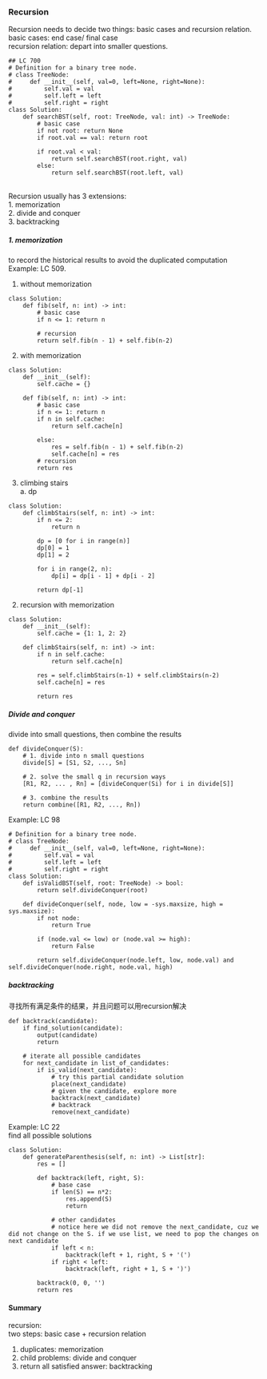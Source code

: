### Recursion
Recursion needs to decide two things: basic cases and recursion relation. <br />
basic cases: end case/ final case <br />
recursion relation: depart into smaller questions.
```
## LC 700
# Definition for a binary tree node.
# class TreeNode:
#     def __init__(self, val=0, left=None, right=None):
#         self.val = val
#         self.left = left
#         self.right = right
class Solution:
    def searchBST(self, root: TreeNode, val: int) -> TreeNode:
        # basic case
        if not root: return None
        if root.val == val: return root
        
        if root.val < val:
            return self.searchBST(root.right, val)
        else:
            return self.searchBST(root.left, val)
```
<br />
Recursion usually has 3 extensions:  <br />
1. memorization <br />
2. divide and conquer <br />
3. backtracking <br />

##### 1. memorization
to record the historical results to avoid the duplicated computation <br />
Example: LC 509. <br />
1. without memorization
```
class Solution:
    def fib(self, n: int) -> int:
        # basic case
        if n <= 1: return n
        
        # recursion
        return self.fib(n - 1) + self.fib(n-2)
```
2. with memorization
```
class Solution:
    def __init__(self):
        self.cache = {}
    
    def fib(self, n: int) -> int:
        # basic case
        if n <= 1: return n
        if n in self.cache:
            return self.cache[n]
        
        else:
            res = self.fib(n - 1) + self.fib(n-2)
            self.cache[n] = res
        # recursion
        return res
```
3. climbing stairs <br />
a. dp
```
class Solution:
    def climbStairs(self, n: int) -> int:
        if n <= 2:
            return n
        
        dp = [0 for i in range(n)]
        dp[0] = 1
        dp[1] = 2
        
        for i in range(2, n):
            dp[i] = dp[i - 1] + dp[i - 2]
        
        return dp[-1]
```
2. recursion with memorization
```
class Solution:
    def __init__(self):
        self.cache = {1: 1, 2: 2}
        
    def climbStairs(self, n: int) -> int:
        if n in self.cache:
            return self.cache[n]
        
        res = self.climbStairs(n-1) + self.climbStairs(n-2)
        self.cache[n] = res
        
        return res
```

##### Divide and conquer
divide into small questions, then combine the results
```
def divideConquer(S):
	# 1. divide into n small questions
	divide[S] = [S1, S2, ..., Sn]

	# 2. solve the small q in recursion ways
	[R1, R2, ... , Rn] = [divideConquer(Si) for i in divide[S]]

	# 3. combine the results
	return combine([R1, R2, ..., Rn])
```
Example: LC 98
```
# Definition for a binary tree node.
# class TreeNode:
#     def __init__(self, val=0, left=None, right=None):
#         self.val = val
#         self.left = left
#         self.right = right
class Solution:
    def isValidBST(self, root: TreeNode) -> bool:
        return self.divideConquer(root)        
        
    def divideConquer(self, node, low = -sys.maxsize, high = sys.maxsize):
        if not node:
            return True
        
        if (node.val <= low) or (node.val >= high):
            return False
        
        return self.divideConquer(node.left, low, node.val) and self.divideConquer(node.right, node.val, high)
```
##### backtracking
寻找所有满足条件的结果，并且问题可以用recursion解决 <br />
```
def backtrack(candidate):
	if find_solution(candidate):
		output(candidate)
		return

	# iterate all possible candidates
	for next_candidate in list_of_candidates:
		if is_valid(next_candidate):
			# try this partial candidate solution
			place(next_candidate)
			# given the candidate, explore more
			backtrack(next_candidate)
			# backtrack
			remove(next_candidate)
```
Example: LC 22 <br />
find all possible solutions
```
class Solution:
    def generateParenthesis(self, n: int) -> List[str]:
        res = []
        
        def backtrack(left, right, S):
            # base case
            if len(S) == n*2:
                res.append(S)
                return 
            
            # other candidates
            # notice here we did not remove the next_candidate, cuz we did not change on the S. if we use list, we need to pop the changes on next candidate
            if left < n:
                backtrack(left + 1, right, S + '(')
            if right < left:
                backtrack(left, right + 1, S + ')')
        
        backtrack(0, 0, '')
        return res
```

#### Summary
recursion: <br />
two steps: basic case + recursion relation <br />
1. duplicates: memorization <br />
2. child problems: divide and conquer <br />
3. return all satisfied answer: backtracking
